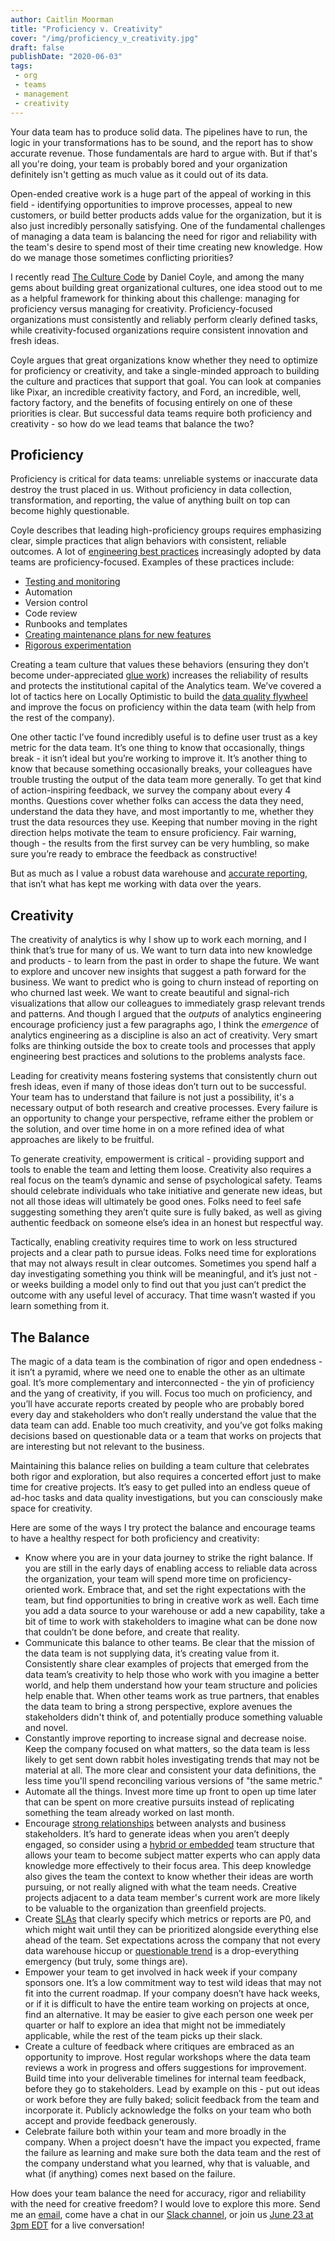 ```yaml
---
author: Caitlin Moorman
title: "Proficiency v. Creativity"
cover: "/img/proficiency_v_creativity.jpg"
draft: false
publishDate: "2020-06-03"
tags:
 - org
 - teams
 - management
 - creativity
---
```


Your data team has to produce solid data. The pipelines have to run, the logic in your transformations has to be sound, and the report has to show accurate revenue. Those fundamentals are hard to argue with. But if that's all you're doing, your team is probably bored and your organization definitely isn't getting as much value as it could out of its data.

Open-ended creative work is a huge part of the appeal of working in this field - identifying opportunities to improve processes, appeal to new customers, or build better products adds value for the organization, but it is also just incredibly personally satisfying. One of the fundamental challenges of managing a data team is balancing the need for rigor and reliability with the team's desire to spend most of their time creating new knowledge. How do we manage those sometimes conflicting priorities?

<!--more-->

I recently read [The Culture Code](https://www.indiebound.org/book/9780804176989) by Daniel Coyle, and among the many gems about building great organizational cultures, one idea stood out to me as a helpful framework for thinking about this challenge: managing for proficiency versus managing for creativity. Proficiency-focused organizations must consistently and reliably perform clearly defined tasks, while creativity-focused organizations require consistent innovation and fresh ideas.

Coyle argues that great organizations know whether they need to optimize for proficiency or creativity, and take a single-minded approach to building the culture and practices that support that goal. You can look at companies like Pixar, an incredible creativity factory, and Ford, an incredible, well, factory factory, and the benefits of focusing entirely on one of these priorities is clear. But successful data teams require both proficiency and creativity - so how do we lead teams that balance the two?

## Proficiency
Proficiency is critical for data teams: unreliable systems or inaccurate data destroy the trust placed in us. Without proficiency in data collection, transformation, and reporting, the value of anything built on top can become highly questionable.

Coyle describes that leading high-proficiency groups requires emphasizing clear, simple practices that align behaviors with consistent, reliable outcomes. A lot of [engineering best practices](https://www.locallyoptimistic.com/post/analytics-engineer/) increasingly adopted by data teams are proficiency-focused. Examples of these practices include:

- [Testing and monitoring](https://www.youtube.com/watch?v=M_cNspn2XsE&feature=youtu.be)
- Automation
- Version control
- Code review
- Runbooks and templates
- [Creating maintenance plans for new features](https://www.locallyoptimistic.com/post/web-analytics-process/)
- [Rigorous experimentation](https://www.locallyoptimistic.com/post/ab_dialogue/)

Creating a team culture that values these behaviors (ensuring they don’t become under-appreciated [glue work](https://www.locallyoptimistic.com/post/glue-work/)) increases the reliability of results and protects the institutional capital of the Analytics team. We’ve covered a lot of tactics here on Locally Optimistic to build the [data quality flywheel](https://www.locallyoptimistic.com/post/data-dies-in-darkness/) and improve the focus on proficiency within the data team (with help from the rest of the company).

One other tactic I’ve found incredibly useful is to define user trust as a key metric for the data team. It’s one thing to know that occasionally, things break - it isn’t ideal but you’re working to improve it. It’s another thing to know that because something occasionally breaks, your colleagues have trouble trusting the output of the data team more generally. To get that kind of action-inspiring feedback, we survey the company about every 4 months. Questions cover whether folks can access the data they need, understand the data they have, and most importantly to me, whether they trust the data resources they use. Keeping that number moving in the right direction helps motivate the team to ensure proficiency. Fair warning, though - the results from the first survey can be very humbling, so make sure you’re ready to embrace the feedback as constructive!

But as much as I value a robust data warehouse and [accurate reporting](https://www.locallyoptimistic.com/post/reporting-is-a-gateway-drug/), that isn’t what has kept me working with data over the years.

## Creativity
The creativity of analytics is why I show up to work each morning, and I think that’s true for many of us. We want to turn data into new knowledge and products - to learn from the past in order to shape the future. We want to explore and uncover new insights that suggest a path forward for the business. We want to predict who is going to churn instead of reporting on who churned last week. We want to create beautiful and signal-rich visualizations that allow our colleagues to immediately grasp relevant trends and patterns. And though I argued that the *outputs* of analytics engineering encourage proficiency just a few paragraphs ago, I think the *emergence* of analytics engineering as a discipline is also an act of creativity. Very smart folks are thinking outside the box to create tools and processes that apply engineering best practices and solutions to the problems analysts face.

Leading for creativity means fostering systems that consistently churn out fresh ideas, even if many of those ideas don’t turn out to be successful. Your team has to understand that failure is not just a possibility, it's a necessary output of both research and creative processes. Every failure is an opportunity to change your perspective, reframe either the problem or the solution, and over time home in on a more refined idea of what approaches are likely to be fruitful.

To generate creativity, empowerment is critical - providing support and tools to enable the team and letting them loose. Creativity also requires a real focus on the team’s dynamic and sense of psychological safety. Teams should celebrate individuals who take initiative and generate new ideas, but not all those ideas will ultimately be good ones. Folks need to feel safe suggesting something they aren’t quite sure is fully baked, as well as giving authentic feedback on someone else’s idea in an honest but respectful way.

Tactically, enabling creativity requires time to work on less structured projects and a clear path to pursue ideas. Folks need time for explorations that may not always result in clear outcomes. Sometimes you spend half a day investigating something you think will be meaningful, and it’s just not - or weeks building a model only to find out that you just can’t predict the outcome with any useful level of accuracy. That time wasn’t wasted if you learn something from it.

## The Balance
The magic of a data team is the combination of rigor and open endedness - it isn’t a pyramid, where we need one to enable the other as an ultimate goal. It’s more complementary and interconnected - the yin of proficiency and the yang of creativity, if you will. Focus too much on proficiency, and you’ll have accurate reports created by people who are probably bored every day and stakeholders who don’t really understand the value that the data team can add. Enable too much creativity, and you’ve got folks making decisions based on questionable data or a team that works on projects that are interesting but not relevant to the business.

Maintaining this balance relies on building a team culture that celebrates both rigor and exploration, but also requires a concerted effort just to make time for creative projects. It’s easy to get pulled into an endless queue of ad-hoc tasks and data quality investigations, but you can consciously make space for creativity.

Here are some of the ways I try protect the balance and encourage teams to have a healthy respect for both proficiency and creativity:

- Know where you are in your data journey to strike the right balance. If you are still in the early days of enabling access to reliable data across the organization, your team will spend more time on proficiency-oriented work. Embrace that, and set the right expectations with the team, but find opportunities to bring in creative work as well. Each time you add a data source to your warehouse or add a new capability, take a bit of time to work with stakeholders to imagine what can be done now that couldn’t be done before, and create that reality.
- Communicate this balance to other teams. Be clear that the mission of the data team is not supplying data, it’s creating value from it. Consistently share clear examples of projects that emerged from the data team’s creativity to help those who work with you imagine a better world, and help them understand how your team structure and policies help enable that. When other teams work as true partners, that enables the data team to bring a strong perspective, explore avenues the stakeholders didn't think of, and potentially produce something valuable and novel.
- Constantly improve reporting to increase signal and decrease noise. Keep the company focused on what matters, so the data team is less likely to get sent down rabbit holes investigating trends that may not be material at all. The more clear and consistent your data definitions, the less time you'll spend reconciling various versions of "the same metric."
- Automate all the things. Invest more time up front to open up time later that can be spent on more creative pursuits instead of replicating something the team already worked on last month.
- Encourage [strong relationships](https://www.locallyoptimistic.com/post/culture_of_partnership/) between analysts and business stakeholders. It’s hard to generate ideas when you aren’t deeply engaged, so consider using a [hybrid or embedded](https://medium.com/@djpardis/models-for-integrating-data-science-teams-within-organizations-7c5afa032ebd) team structure that allows your team to become subject matter experts who can apply data knowledge more effectively to their focus area. This deep knowledge also gives the team the context to know whether their ideas are worth pursuing, or not really aligned with what the team needs. Creative projects adjacent to a data team member's current work are more likely to be valuable to the organization than greenfield projects.
- Create [SLAs](https://www.locallyoptimistic.com/post/data-warehouse-sla-p2/) that clearly specify which metrics or reports are P0, and which might wait until they can be prioritized alongside everything else ahead of the team. Set expectations across the company that not every data warehouse hiccup or [questionable trend](https://www.locallyoptimistic.com/post/wrong-data/) is a drop-everything emergency (but truly, some things are).
- Empower your team to get involved in hack week if your company sponsors one. It’s a low commitment way to test wild ideas that may not fit into the current roadmap. If your company doesn’t have hack weeks, or if it is difficult to have the entire team working on projects at once, find an alternative. It may be easier to give each person one week per quarter or half to explore an idea that might not be immediately applicable, while the rest of the team picks up their slack.
- Create a culture of feedback where critiques are embraced as an opportunity to improve. Host regular workshops where the data team reviews a work in progress and offers suggestions for improvement. Build time into your deliverable timelines for internal team feedback, before they go to stakeholders. Lead by example on this - put out ideas or work before they are fully baked; solicit feedback from the team and incorporate it. Publicly acknowledge the folks on your team who both accept and provide feedback generously.
- Celebrate failure both within your team and more broadly in the company. When a project doesn't have the impact you expected, frame the failure as learning and make sure both the data team and the rest of the company understand what you learned, why that is valuable, and what (if anything) comes next based on the failure.

How does your team balance the need for accuracy, rigor and reliability with the need for creative freedom? I would love to explore this more. Send me an [email](mailto:caitlinmoorman@gmail.com), come have a chat in our [Slack channel](https://www.locallyoptimistic.com/community/), or join us [June 23 at 3pm EDT](https://calendar.google.com/event?action=TEMPLATE&tmeid=Nmd0b3RtOGVhYThsYWZkc282dGprNGJucjkgdjBwYW1hMmZzZm1ybmhwa2FmNzVqZ3E1MnNAZw&tmsrc=v0pama2fsfmrnhpkaf75jgq52s%40group.calendar.google.com) for a live conversation!
